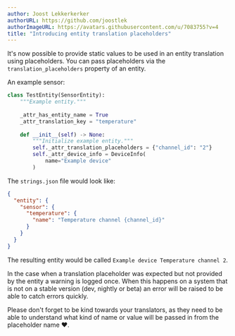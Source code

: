 ```yaml
---
author: Joost Lekkerkerker
authorURL: https://github.com/joostlek
authorImageURL: https://avatars.githubusercontent.com/u/7083755?v=4
title: "Introducing entity translation placeholders"
---
```


It's now possible to provide static values to be used in an entity translation using placeholders.
You can pass placeholders via the `translation_placeholders` property of an entity.

An example sensor:
```python
class TestEntity(SensorEntity):
    """Example entity."""
    
    _attr_has_entity_name = True
    _attr_translation_key = "temperature"
    
    def __init__(self) -> None:
        """Initialize example entity."""
        self._attr_translation_placeholders = {"channel_id": "2"}
        self._attr_device_info = DeviceInfo(
            name="Example device"
        )
```
The `strings.json` file would look like:
```json
{
  "entity": {
    "sensor": {
      "temperature": {
        "name": "Temperature channel {channel_id}"
      }
    }
  }
}
```

The resulting entity would be called `Example device Temperature channel 2`.

In the case when a translation placeholder was expected but not provided by the entity a warning is logged once.
When this happens on a system that is not on a stable version (dev, nightly or beta) an error will be raised to be able to catch errors quickly.

Please don't forget to be kind towards your translators, as they need to be able to understand what kind of name or value will be passed in from the placeholder name ❤️.